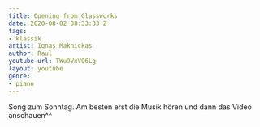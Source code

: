 ```yaml
---
title: Opening from Glassworks
date: 2020-08-02 08:33:33 Z
tags:
- klassik
artist: Ignas Maknickas
author: Raul
youtube-url: TWu9VxVQ6Lg
layout: youtube
genre:
- piano
---
```


Song zum Sonntag.
Am besten erst die Musik hören und dann das Video anschauen^^